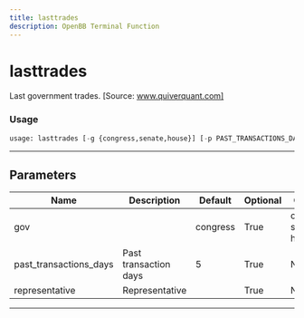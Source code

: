 ```yaml
---
title: lasttrades
description: OpenBB Terminal Function
---
```


# lasttrades

Last government trades. [Source: www.quiverquant.com]

### Usage

```python
usage: lasttrades [-g {congress,senate,house}] [-p PAST_TRANSACTIONS_DAYS] [-r REPRESENTATIVE]
```

---

## Parameters

| Name | Description | Default | Optional | Choices |
| ---- | ----------- | ------- | -------- | ------- |
| gov |  | congress | True | congress, senate, house |
| past_transactions_days | Past transaction days | 5 | True | None |
| representative | Representative |  | True | None |
---

